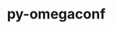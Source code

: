 ---
title: "py-omegaconf"
layout: cache
categories: [package, develop]
meta: {"compilers": ["none"], "num_specs": 29, "num_specs_by_stack": {"ml-darwin-aarch64-mps": 9, "ml-linux-aarch64-cpu": 10, "ml-linux-aarch64-cuda": 9, "ml-linux-x86_64-cpu": 10, "ml-linux-x86_64-cuda": 10, "root": 29}, "oss": ["sequoia", "ubuntu24.04"], "platforms": ["darwin", "linux"], "stacks": ["ml-darwin-aarch64-mps", "ml-linux-aarch64-cpu", "ml-linux-aarch64-cuda", "ml-linux-x86_64-cpu", "ml-linux-x86_64-cuda", "root"], "targets": ["aarch64", "x86_64_v3"], "versions": ["2.3.0"]}
spec_details: [{"compiler": "none", "hash": "6f46y4izwyuulhjufmpelq57sfd7nzgi", "os": "ubuntu24.04", "platform": "linux", "size": "-", "stacks": ["ml-linux-aarch64-cpu", "ml-linux-aarch64-cuda", "root"], "target": "aarch64", "variants": ["build_system=python_pip"], "versions": ["2.3.0"]}, {"compiler": "none", "hash": "6r62pvjeralgjfkrqquqlwb5uoc6ys3r", "os": "sequoia", "platform": "darwin", "size": "-", "stacks": ["ml-darwin-aarch64-mps", "root"], "target": "aarch64", "variants": ["build_system=python_pip"], "versions": ["2.3.0"]}, {"compiler": "none", "hash": "akhkc2l3nwjnaqngo6afpfm6ig34lq5n", "os": "sequoia", "platform": "darwin", "size": "-", "stacks": ["ml-darwin-aarch64-mps", "root"], "target": "aarch64", "variants": ["build_system=python_pip"], "versions": ["2.3.0"]}, {"compiler": "none", "hash": "ba47jppmfcemabfkad2ooqpqe5gipycq", "os": "ubuntu24.04", "platform": "linux", "size": "-", "stacks": ["ml-linux-x86_64-cpu", "ml-linux-x86_64-cuda", "root"], "target": "x86_64_v3", "variants": ["build_system=python_pip"], "versions": ["2.3.0"]}, {"compiler": "none", "hash": "cu4j3pbcrmrpiilxyqorrl6ziyenj2xx", "os": "ubuntu24.04", "platform": "linux", "size": "-", "stacks": ["ml-linux-aarch64-cpu", "ml-linux-aarch64-cuda", "root"], "target": "aarch64", "variants": ["build_system=python_pip"], "versions": ["2.3.0"]}, {"compiler": "none", "hash": "dvt24a27go5aao23chlg2qibkhevb24d", "os": "ubuntu24.04", "platform": "linux", "size": "-", "stacks": ["ml-linux-x86_64-cpu", "ml-linux-x86_64-cuda", "root"], "target": "x86_64_v3", "variants": ["build_system=python_pip"], "versions": ["2.3.0"]}, {"compiler": "none", "hash": "ebc5nvoyp2wizhdu6xbnurvq7buktyrb", "os": "ubuntu24.04", "platform": "linux", "size": "-", "stacks": ["ml-linux-x86_64-cpu", "ml-linux-x86_64-cuda", "root"], "target": "x86_64_v3", "variants": ["build_system=python_pip"], "versions": ["2.3.0"]}, {"compiler": "none", "hash": "ee5kzbloi2vldxrhae5csvguhvixna5i", "os": "ubuntu24.04", "platform": "linux", "size": "-", "stacks": ["ml-linux-x86_64-cpu", "ml-linux-x86_64-cuda", "root"], "target": "x86_64_v3", "variants": ["build_system=python_pip"], "versions": ["2.3.0"]}, {"compiler": "none", "hash": "epg2wtbia26oym5nm5llictmh2vsczub", "os": "ubuntu24.04", "platform": "linux", "size": "-", "stacks": ["ml-linux-x86_64-cpu", "ml-linux-x86_64-cuda", "root"], "target": "x86_64_v3", "variants": ["build_system=python_pip"], "versions": ["2.3.0"]}, {"compiler": "none", "hash": "gcxf4zkki5bjebvemgr25vtt7lovnbrr", "os": "ubuntu24.04", "platform": "linux", "size": "-", "stacks": ["ml-linux-aarch64-cpu", "root"], "target": "aarch64", "variants": ["build_system=python_pip"], "versions": ["2.3.0"]}, {"compiler": "none", "hash": "i4wdaucrbr3objfvgw4v6guyyw44tnvo", "os": "ubuntu24.04", "platform": "linux", "size": "-", "stacks": ["ml-linux-x86_64-cpu", "ml-linux-x86_64-cuda", "root"], "target": "x86_64_v3", "variants": ["build_system=python_pip"], "versions": ["2.3.0"]}, {"compiler": "none", "hash": "izvjzvqrbnlzhuiof6bd7fx2ae4p2ayx", "os": "ubuntu24.04", "platform": "linux", "size": "-", "stacks": ["ml-linux-aarch64-cpu", "ml-linux-aarch64-cuda", "root"], "target": "aarch64", "variants": ["build_system=python_pip"], "versions": ["2.3.0"]}, {"compiler": "none", "hash": "lc7pl3wrcdta6tx6exqigi3ma6bg3ske", "os": "ubuntu24.04", "platform": "linux", "size": "-", "stacks": ["ml-linux-x86_64-cpu", "ml-linux-x86_64-cuda", "root"], "target": "x86_64_v3", "variants": ["build_system=python_pip"], "versions": ["2.3.0"]}, {"compiler": "none", "hash": "lgm7cu73oidpdr3ou537ffxdxkjl7g2d", "os": "sequoia", "platform": "darwin", "size": "-", "stacks": ["ml-darwin-aarch64-mps", "root"], "target": "aarch64", "variants": ["build_system=python_pip"], "versions": ["2.3.0"]}, {"compiler": "none", "hash": "n5cstdtzzzjuh2poho2og5aymqo6vtex", "os": "sequoia", "platform": "darwin", "size": "-", "stacks": ["ml-darwin-aarch64-mps", "root"], "target": "aarch64", "variants": ["build_system=python_pip"], "versions": ["2.3.0"]}, {"compiler": "none", "hash": "pspff2oepscgzn3objqwwmkxzolcm64m", "os": "sequoia", "platform": "darwin", "size": "-", "stacks": ["ml-darwin-aarch64-mps", "root"], "target": "aarch64", "variants": ["build_system=python_pip"], "versions": ["2.3.0"]}, {"compiler": "none", "hash": "rilee2odqnqrocyjenk775rwbzzy52iq", "os": "ubuntu24.04", "platform": "linux", "size": "-", "stacks": ["ml-linux-x86_64-cpu", "ml-linux-x86_64-cuda", "root"], "target": "x86_64_v3", "variants": ["build_system=python_pip"], "versions": ["2.3.0"]}, {"compiler": "none", "hash": "rw5jihgql6bt722gaapzv46kfw62tu7s", "os": "ubuntu24.04", "platform": "linux", "size": "-", "stacks": ["ml-linux-aarch64-cpu", "ml-linux-aarch64-cuda", "root"], "target": "aarch64", "variants": ["build_system=python_pip"], "versions": ["2.3.0"]}, {"compiler": "none", "hash": "sj5u7vhzs7dofsvnbpplpw6m7isheso3", "os": "ubuntu24.04", "platform": "linux", "size": "-", "stacks": ["ml-linux-x86_64-cpu", "ml-linux-x86_64-cuda", "root"], "target": "x86_64_v3", "variants": ["build_system=python_pip"], "versions": ["2.3.0"]}, {"compiler": "none", "hash": "tscuenhvlxrpgn5cgrivm2hjxjzah7uk", "os": "ubuntu24.04", "platform": "linux", "size": "-", "stacks": ["ml-linux-aarch64-cpu", "ml-linux-aarch64-cuda", "root"], "target": "aarch64", "variants": ["build_system=python_pip"], "versions": ["2.3.0"]}, {"compiler": "none", "hash": "tski2f6cafxrwf2deg3pfwz2m3glzq6u", "os": "ubuntu24.04", "platform": "linux", "size": "-", "stacks": ["ml-linux-aarch64-cpu", "ml-linux-aarch64-cuda", "root"], "target": "aarch64", "variants": ["build_system=python_pip"], "versions": ["2.3.0"]}, {"compiler": "none", "hash": "txdxynsud5awl7tre4zdhxkcsxp7dr2c", "os": "ubuntu24.04", "platform": "linux", "size": "-", "stacks": ["ml-linux-aarch64-cpu", "ml-linux-aarch64-cuda", "root"], "target": "aarch64", "variants": ["build_system=python_pip"], "versions": ["2.3.0"]}, {"compiler": "none", "hash": "tyb7cmmiqj4e6mrt6m3ixwk533kob5bv", "os": "sequoia", "platform": "darwin", "size": "-", "stacks": ["ml-darwin-aarch64-mps", "root"], "target": "aarch64", "variants": ["build_system=python_pip"], "versions": ["2.3.0"]}, {"compiler": "none", "hash": "va7p6zvbskvo3663g7xn33n3ppz5so2l", "os": "ubuntu24.04", "platform": "linux", "size": "-", "stacks": ["ml-linux-aarch64-cpu", "ml-linux-aarch64-cuda", "root"], "target": "aarch64", "variants": ["build_system=python_pip"], "versions": ["2.3.0"]}, {"compiler": "none", "hash": "vjsuto4xaut63gujq2xebmu2vg3lqpj4", "os": "sequoia", "platform": "darwin", "size": "-", "stacks": ["ml-darwin-aarch64-mps", "root"], "target": "aarch64", "variants": ["build_system=python_pip"], "versions": ["2.3.0"]}, {"compiler": "none", "hash": "wbuhk2icqp5zonftmahmlez3igc5q3eo", "os": "sequoia", "platform": "darwin", "size": "-", "stacks": ["ml-darwin-aarch64-mps", "root"], "target": "aarch64", "variants": ["build_system=python_pip"], "versions": ["2.3.0"]}, {"compiler": "none", "hash": "x32yp33d3ywterefnp3pwg2ncwp66kqy", "os": "ubuntu24.04", "platform": "linux", "size": "-", "stacks": ["ml-linux-aarch64-cpu", "ml-linux-aarch64-cuda", "root"], "target": "aarch64", "variants": ["build_system=python_pip"], "versions": ["2.3.0"]}, {"compiler": "none", "hash": "y72nh5ho5xpiqos3h3megh2xobhxijb4", "os": "ubuntu24.04", "platform": "linux", "size": "-", "stacks": ["ml-linux-x86_64-cpu", "ml-linux-x86_64-cuda", "root"], "target": "x86_64_v3", "variants": ["build_system=python_pip"], "versions": ["2.3.0"]}, {"compiler": "none", "hash": "zow3dc4sncjhwds6aecfag2ggfy6lpqd", "os": "sequoia", "platform": "darwin", "size": "-", "stacks": ["ml-darwin-aarch64-mps", "root"], "target": "aarch64", "variants": ["build_system=python_pip"], "versions": ["2.3.0"]}]
---